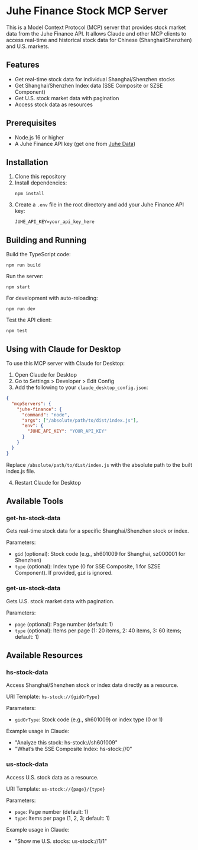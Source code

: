 # Juhe Finance Stock MCP Server

This is a Model Context Protocol (MCP) server that provides stock market data from the Juhe Finance API. It allows Claude and other MCP clients to access real-time and historical stock data for Chinese (Shanghai/Shenzhen) and U.S. markets.

## Features

- Get real-time stock data for individual Shanghai/Shenzhen stocks
- Get Shanghai/Shenzhen Index data (SSE Composite or SZSE Component)
- Get U.S. stock market data with pagination
- Access stock data as resources

## Prerequisites

- Node.js 16 or higher
- A Juhe Finance API key (get one from [Juhe Data](https://www.juhe.cn/docs/api/id/21))

## Installation

1. Clone this repository
2. Install dependencies:
   ```
   npm install
   ```
3. Create a `.env` file in the root directory and add your Juhe Finance API key:
   ```
   JUHE_API_KEY=your_api_key_here
   ```

## Building and Running

Build the TypeScript code:

```
npm run build
```

Run the server:

```
npm start
```

For development with auto-reloading:

```
npm run dev
```

Test the API client:

```
npm test
```

## Using with Claude for Desktop

To use this MCP server with Claude for Desktop:

1. Open Claude for Desktop
2. Go to Settings > Developer > Edit Config
3. Add the following to your `claude_desktop_config.json`:

```json
{
  "mcpServers": {
    "juhe-finance": {
      "command": "node",
      "args": ["/absolute/path/to/dist/index.js"],
      "env": {
        "JUHE_API_KEY": "YOUR_API_KEY"
      }
    }
  }
}
```

Replace `/absolute/path/to/dist/index.js` with the absolute path to the built index.js file.

4. Restart Claude for Desktop

## Available Tools

### get-hs-stock-data

Gets real-time stock data for a specific Shanghai/Shenzhen stock or index.

Parameters:

- `gid` (optional): Stock code (e.g., sh601009 for Shanghai, sz000001 for Shenzhen)
- `type` (optional): Index type (0 for SSE Composite, 1 for SZSE Component). If provided, `gid` is ignored.

### get-us-stock-data

Gets U.S. stock market data with pagination.

Parameters:

- `page` (optional): Page number (default: 1)
- `type` (optional): Items per page (1: 20 items, 2: 40 items, 3: 60 items; default: 1)

## Available Resources

### hs-stock-data

Access Shanghai/Shenzhen stock or index data directly as a resource.

URI Template: `hs-stock://{gidOrType}`

Parameters:

- `gidOrType`: Stock code (e.g., sh601009) or index type (0 or 1)

Example usage in Claude:

- "Analyze this stock: hs-stock://sh601009"
- "What’s the SSE Composite Index: hs-stock://0"

### us-stock-data

Access U.S. stock data as a resource.

URI Template: `us-stock://{page}/{type}`

Parameters:

- `page`: Page number (default: 1)
- `type`: Items per page (1, 2, 3; default: 1)

Example usage in Claude:

- "Show me U.S. stocks: us-stock://1/1"
